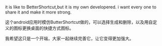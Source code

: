 it is like to BetterShortcut,but it is my own developered.
i want every one to share it and make it more strong.


这个android应用时模仿ButterShortcut做的，可以选择生成和删除，以及用自定义的图标更换桌面的快捷方式图标。

我希望这只是一个开端，大家一起继续完善它，让它变得更加强大。
